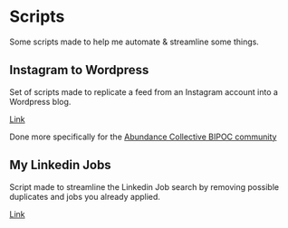 # Scripts
Some scripts made to help me automate &amp; streamline some things.

## Instagram to Wordpress

Set of scripts made to replicate a feed from an Instagram account into a Wordpress blog.

[Link](../instagram-to-wordpress)

Done more specifically for the [Abundance Collective BIPOC community](https://abundancecollective.ca)

## My Linkedin Jobs

Script made to streamline the Linkedin Job search by removing possible duplicates and jobs you already applied.

[Link](./my-li-jobs)